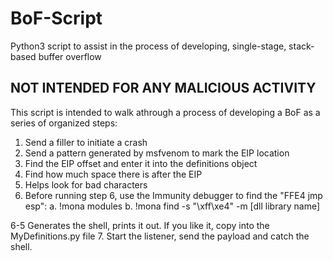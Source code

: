 # BoF-Script
Python3 script to assist in the process of developing, single-stage, stack-based buffer overflow


## NOT INTENDED FOR ANY MALICIOUS ACTIVITY
This script is intended to walk athrough a process of developing a BoF as a series of
organized steps:
1. Send a filler to initiate a crash
2. Send a pattern generated by msfvenom to mark the EIP location
3. Find the EIP offset and enter it into the definitions object
4. Find how much space there is after the EIP
5. Helps look for bad characters
6. Before running step 6, use the Immunity debugger to find the "FFE4 jmp esp":
   a. !mona modules
   b. !mona find -s "\xff\xe4" -m [dll library name]

6-5 Generates the shell, prints it out. If you like it, copy into the MyDefinitions.py file
7. Start the listener, send the payload and catch the shell.
